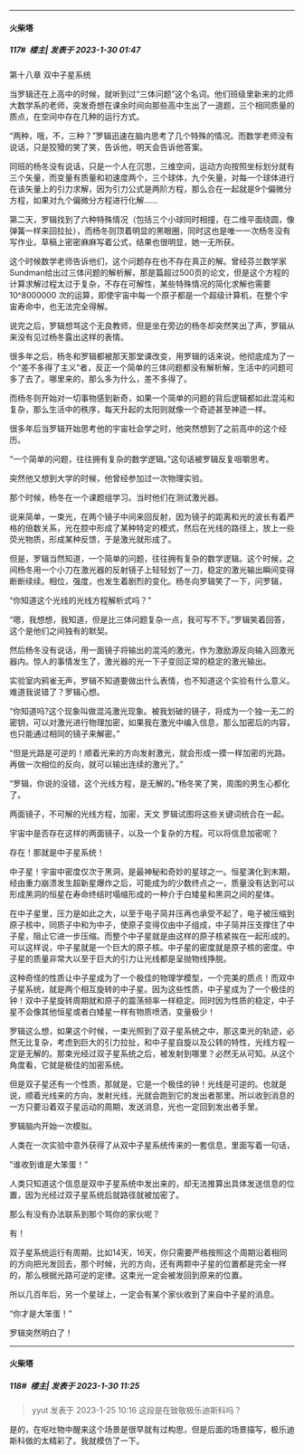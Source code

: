 
*****

####  火柴塔  
##### 117#         楼主| 发表于 2023-1-30 01:47

第十八章 双中子星系统

当罗辑还在上高中的时候，就听到过“三体问题”这个名词。他们班级里新来的北师大数学系的老师，突发奇想在课余时间向那些高中生出了一道题，三个相同质量的质点，在空间中存在几种的运行方式。

“两种，哦，不，三种？”罗辑迅速在脑内思考了几个特殊的情况。而数学老师没有说话，只是狡猾的笑了笑，告诉他，明天会告诉他答案。

同班的杨冬没有说话，只是一个人在沉思，三维空间，运动方向按照坐标划分就有三个矢量，而变量有质量和初速度两个，三个球体，九个矢量，对每一个球体进行在该矢量上的引力求解，因为引力公式是两阶方程，那么合在一起就是9个偏微分方程，如果对九个偏微分方程进行化解……

第二天，罗辑找到了六种特殊情况（包括三个小球同时相撞，在二维平面绕圆，像弹簧一样来回拉扯），而杨冬则顶着明显的黑眼圈，同时这也是唯一一次杨冬没有写作业。草稿上密密麻麻写着公式，结果也很明显，她一无所获。

这个时候数学老师告诉他们，这个问题存在也不存在真正的解。曾经芬兰数学家Sundman给出过三体问题的解析解，那是篇超过500页的论文，但是这个方程的计算求解过程太过于复杂，不存在可解性，某些特殊情况的简化求解也需要10^8000000 次的运算，即使宇宙中每一个原子都是一个超级计算机，在整个宇宙寿命中，也无法完全得解。

说完之后，罗辑想骂这个无良教师，但是坐在旁边的杨冬却突然笑出了声，罗辑从来没有见过杨冬露出这样的表情。

很多年之后，杨冬和罗辑都被那天那堂课改变，用罗辑的话来说，他彻底成为了一个“差不多得了主义”者，反正一个简单的三体问题都没有解析解，生活中的问题可多了去了。哪里来的，那么多为什么，差不多得了。

而杨冬则开始对一切事物感到新奇，如果一个简单的问题的背后逻辑都如此混沌和复杂，那么生活中的秩序，每天升起的太阳则就像一个奇迹甚至神迹一样。

很多年后当罗辑开始思考他的宇宙社会学之时，他突然想到了之前高中的这个经历。

“一个简单的问题，往往拥有复杂的数学逻辑。”这句话被罗辑反复咀嚼思考。

突然他又想到大学的时候，他曾经参加过一次物理实验。

那个时候，杨冬在一个课题组学习。当时他们在测试激光器。

说来简单，一束光，在两个镜子中间来回反射，因为镜子的距离和光的波长有着严格的倍数关系，光在腔中形成了某种特定的模式，然后在光线的路径上，放上一些荧光物质，形成某种反馈，于是激光就形成了。

但是，罗辑当然知道，一个简单的问题，往往拥有复杂的数学逻辑。这个时候，之间杨冬用一个小刀在激光器的反射镜子上轻轻划了一刀，稳定的激光输出瞬间变得断断续续。相位，强度，也发生着剧烈的变化。杨冬向罗辑笑了一下，问罗辑，

“你知道这个光线的光线方程解析式吗？”

“嗯，我想想，我知道，但是比三体问题复杂一点，我可写不下。”罗辑笑着回答，这个是他们之间独有的默契。

然后杨冬没有说话，用一面镜子将输出的混沌的激光，作为激励源反向输入回激光器内。惊人的事情发生了，激光器的光一下子变回正常的稳定的激光输出。

实验室内鸦雀无声，罗辑不知道要做出什么表情，也不知道这个实验有什么意义。难道我说错了？罗辑心想。

“你知道吗?这个现象叫做混沌激光现象。被我划破的镜子，将成为一个独一无二的密钥，可以对激光进行物理加密，如果我在激光中编入信息，那么加密后的内容，也只能通过相同的镜子来解密。”

“但是光路是可逆的！顺着光来的方向发射激光，就会形成一摸一样加密的光路。再做一次相位的反向，就可以输出连续的激光了。”

“罗辑，你说的没错，这个光线方程，是无解的。”杨冬笑了笑，周围的男生心都化了。

两面镜子，不可解的光线方程，加密，天文 罗辑试图将这些关键词统合在一起。

宇宙中是否存在这样的两面镜子，以及一个复杂的方程。可以将信息加密呢？

存在！那就是中子星系统！

中子星！宇宙中密度仅次于黑洞，是最神秘和奇妙的星球之一。恒星演化到末期，经由重力崩溃发生超新星爆炸之后，可能成为的少数终点之一，质量没有达到可以形成黑洞的恒星在寿命终结时塌缩形成的一种介于白矮星和黑洞之间的星体。

在中子星里，压力是如此之大，以至于电子简并压再也承受不起了，电子被压缩到原子核中，同质子中和为中子，使原子变得仅由中子组成，中子简并压支撑住了中子星，阻止它进一步压缩。而整个中子星就是由这样的原子核紧挨在一起形成的。可以这样说，中子星就是一个巨大的原子核。中子星的密度就是原子核的密度。中子星的质量非常大以至于巨大的引力让光线都是呈抛物线挣脱。

这种奇怪的性质让中子星成为了一个极佳的物理学模型，一个完美的质点！而双中子星系统，就是两个相互旋转的中子星。因为这些性质，中子星成为了一个极佳的钟！双中子星旋转周期就和原子的震荡频率一样稳定。同时因为性质的稳定，中子星不会像其他恒星或者白矮星一样有物质喷洒，变量极少！

罗辑这么想，如果这个时候，一束光照到了双子星系统之中，那这束光的轨迹，必然无比复杂，考虑到巨大的引力拉扯，和中子星自旋以及公转的特性，光线方程一定是无解的。那束光经过双子星系统之后，被发射到哪里？必然无从可知。从这个角度看，它就是极佳的加密系统。

但是双子星还有一个性质，那就是，它是一个极佳的钟！光线是可逆的。也就是说，顺着光线来的方向，发射光线，光就会跑到它的发出者那里。所以收到消息的一方只要沿着双子星运动的周期，发送消息，光也一定回到发出者手里。

罗辑脑内开始一次模拟。

人类在一次实验中意外获得了从双中子星系统传来的一套信息，里面写着一句话，

“谁收到谁是大笨蛋！”

人类只知道这个信息是双中子星系统中发出来的，却无法推算出具体发送信息的位置，因为光经过双子星系统后就路径就被加密了。

那么有没有办法联系到那个骂你的家伙呢？

有！

双子星系统运行有周期，比如14天，16天，你只需要严格按照这个周期沿着相同的方向把光发回去，那个时候，光的方向，还有两颗中子星的位置都是完全一样的，那么根据光路可逆的定律。这束光一定会被发回到原来的位置。

所以几百年后，另一个星球上，一定会有某个家伙收到了来自中子星的消息。

“你才是大笨蛋！”

罗辑突然明白了！


*****

####  火柴塔  
##### 118#         楼主| 发表于 2023-1-30 11:25

<blockquote>yyut 发表于 2023-1-25 10:16
这段是在致敬极乐迪斯科吗？</blockquote>
是的，在呕吐物中醒来这个场景是很早就有过构思，但是后面的场景描写，极乐迪斯科做的太精彩了。我就模仿了一下。

